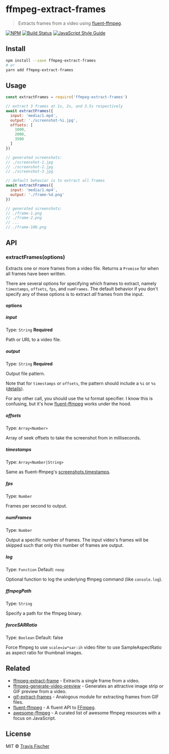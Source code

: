 # ffmpeg-extract-frames

> Extracts frames from a video using [fluent-ffmpeg](https://github.com/fluent-ffmpeg/node-fluent-ffmpeg).

[![NPM](https://img.shields.io/npm/v/ffmpeg-extract-frames.svg)](https://www.npmjs.com/package/ffmpeg-extract-frames) [![Build Status](https://travis-ci.com/transitive-bullshit/ffmpeg-extract-frames.svg?branch=master)](https://travis-ci.com/transitive-bullshit/ffmpeg-extract-frames) [![JavaScript Style Guide](https://img.shields.io/badge/code_style-standard-brightgreen.svg)](https://standardjs.com)

## Install

```bash
npm install --save ffmpeg-extract-frames
# or
yarn add ffmpeg-extract-frames
```

## Usage

```js
const extractFrames = require('ffmpeg-extract-frames')

// extract 3 frames at 1s, 2s, and 3.5s respectively
await extractFrames({
  input: 'media/1.mp4',
  output: './screenshot-%i.jpg',
  offsets: [
    1000,
    2000,
    3500
  ]
})

// generated screenshots:
// ./screenshot-1.jpg
// ./screenshot-2.jpg
// ./screenshot-3.jpg
```

```js
// default behavior is to extract all frames
await extractFrames({
  input: 'media/1.mp4',
  output: './frame-%d.png'
})

// generated screenshots:
// ./frame-1.png
// ./frame-2.png
// ...
// ./frame-100.png
```

## API

### extractFrames(options)

Extracts one or more frames from a video file. Returns a `Promise` for when all frames have been written.

There are several options for specifying which frames to extract, namely `timestamps`, `offsets`, `fps`, and `numFrames`. The default behavior if you don't specify any of these options is to extract *all* frames from the input.

#### options

##### input

Type: `String`
**Required**

Path or URL to a video file.

##### output

Type: `String`
**Required**

Output file pattern.

Note that for `timestamps` or `offsets`, the pattern should include a `%i` or `%s` ([details](https://github.com/fluent-ffmpeg/node-fluent-ffmpeg#screenshotsoptions-dirname-generate-thumbnails)).

For any other call, you should use the `%d` format specifier. I know this is confusing, but it's how [fluent-ffmpeg](https://github.com/fluent-ffmpeg/node-fluent-ffmpeg) works under the hood.

##### offsets

Type: `Array<Number>`

Array of seek offsets to take the screenshot from in milliseconds.

##### timestamps

Type: `Array<Number|String>`

Same as fluent-ffmpeg's [screenshots.timestamps](https://github.com/fluent-ffmpeg/node-fluent-ffmpeg#screenshotsoptions-dirname-generate-thumbnails).

##### fps

Type: `Number`

Frames per second to output.

##### numFrames

Type: `Number`

Output a specific number of frames. The input video's frames will be skipped such that only this number of frames are output.

##### log

Type: `Function`
Default: `noop`

Optional function to log the underlying ffmpeg command (like `console.log`).

##### ffmpegPath

Type: `String`

Specify a path for the ffmpeg binary.

##### forceSARRatio

Type: `Boolean`
Default: false

Force ffmpeg to use `scale=iw*sar:ih` video filter to use SampleAspectRatio as aspect ratio for thumbnail images.

## Related

- [ffmpeg-extract-frame](https://github.com/transitive-bullshit/ffmpeg-extract-frame) - Extracts a single frame from a video.
- [ffmpeg-generate-video-preview](https://github.com/transitive-bullshit/ffmpeg-generate-video-preview) - Generates an attractive image strip or GIF preview from a video.
- [gif-extract-frames](https://github.com/transitive-bullshit/gif-extract-frames) - Analogous module for extracting frames from GIF files.
- [fluent-ffmpeg](https://github.com/fluent-ffmpeg/node-fluent-ffmpeg) - A fluent API to [FFmpeg](http://ffmpeg.org/).
- [awesome-ffmpeg](https://github.com/transitive-bullshit/awesome-ffmpeg) - A curated list of awesome ffmpeg resources with a focus on JavaScript.

## License

MIT © [Travis Fischer](https://github.com/transitive-bullshit)
